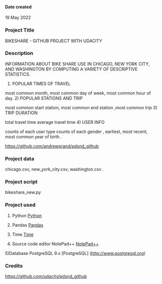 #### Date created
19 May 2022

### Project Title
BIKESHARE - GITHUB PROJECT WITH UDACITY

### Description
INFORMATION  ABOUT BIKE SHARE USE IN CHICAGO, NEW YORK CITY, AND WASHINGTON
BY COMPUTING A VARIETY OF DESCRIPTIVE STATISTICS.

1) POPULAR TIMES OF TRAVEL

most common month, most common day of week, most common hour of day.
2) POPULAR STATIONS AND TRIP

most common start station, most common end station ,most common trip
3) TRIP DURATION

total travel time average travel time
4) USER INFO

counts of each user type counts of each gender , earliest, most recent,
most common year of birth .

https://github.com/andrewprand/pdsnd_github

### Project data  
chicago.csv,
new_york_city.csv,
washington.csv .

### Project script
bikeshare_new.py

### Project used
1) Python
[Python](https://www.python.org/ "Python")

2) Pandas
[Pandas](https://pandas.pydata.org/ "Pandas")

3) Time
[Time](https://docs.python.org/2/library/time.html "Time")

4) Source code editor  NotePad++
[NotePad++](https://notepad-plus-plus.org/ "Notepad++")

5)Database PostgreSQL 9.x 
[PostgreSQL] (http://www.postgresql.org)

### Credits
https://github.com/udacity/pdsnd_github

